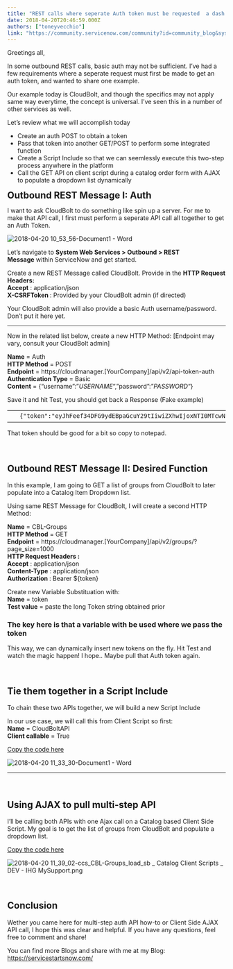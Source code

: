 ```yaml
---
title: "REST calls where seperate Auth token must be requested  a dash of AJAX Client Script with CloudBolt Example"
date: 2018-04-20T20:46:59.000Z
authors: ["toneyvecchio"]
link: "https://community.servicenow.com/community?id=community_blog&sys_id=d547f492db61d300fc5b7a9e0f9619d2"
---
```

<p>Greetings all,</p>
<p>In some outbound REST calls, basic auth may not be sufficient. I’ve had a few requirements where a seperate request must first be made to get an auth token, and wanted to share one example.</p>
<p>Our example today is CloudBolt, and though the specifics may not apply same way everytime, the concept is universal. I’ve seen this in a number of other services as well.</p>
<p>Let’s review what we will accomplish today</p>
<ul><li>Create an auth POST to obtain a token</li><li>Pass that token into another GET/POST to perform some integrated function</li><li>Create a Script Include so that we can seemlessly execute this two-step process anywhere in the platform</li><li>Call the GET API on client script during a catalog order form with AJAX to populate a dropdown list dynamically</li></ul>
<h2 style="display: inline !important;">Outbound REST Message I: Auth</h2>
<p>I want to ask CloudBolt to do something like spin up a server. For me to make that API call, I first must perform a seperate API call all together to get an Auth Token.</p>
<p><img class=" size-full wp-image-1090 aligncenter" src="https://smarterservicenow.files.wordpress.com/2018/04/2018-04-20-10_53_56-document1-word.png?w&#61;616" alt="2018-04-20 10_53_56-Document1 - Word" /></p>
<p>Let’s navigate to <strong>System Web Services &gt; Outbound &gt; REST Message</strong> within ServiceNow and get started.</p>
<p>Create a new REST Message called CloudBolt. Provide in the <strong>HTTP Request Headers:</strong><br /><strong>Accept</strong> : application/json<br /><strong>X-CSRFToken </strong>: Provided by your CloudBolt admin (if directed)</p>
<p>Your CloudBolt admin will also provide a basic Auth username/password. Don’t put it here yet.</p>
<hr />
<p>Now in the related list below, create a new HTTP Method: [Endpoint may vary, consult your CloudBolt admin]</p>
<p><strong>Name</strong> &#61; Auth<br /><strong>HTTP Method</strong> &#61; POST<br /><strong>Endpoint</strong> &#61; https://cloudmanager.[YourCompany]/api/v2/api-token-auth<br /><strong>Authentication Type</strong> &#61; Basic<br /><strong>Content</strong> &#61; {“username”:”<em>USERNAME</em>“,”password”:”<em>PASSWORD</em>“}</p>
<p>Save it and hit Test, you should get back a Response (Fake example)</p>
<div>
<div id="highlighter_825793" class="syntaxhighlighter  plain">
<table border="0" cellspacing="0" cellpadding="0"><tbody><tr><td class="gutter">
<div class="line number1 index0 alt2"> </div>
</td><td class="code">
<div class="container">
<div class="line number1 index0 alt2"><code class="plain plain">{&#34;token&#34;:&#34;eyJhFeef34DFG9ydEBpaGcuY29tIiwiZXhwIjoxNTI0MTcwNjMwfQ.tetMp3jjXlbRRPCCF6zacspxfdDwRA4hrbvDWsogqe4&#34;}</code></div>
</div>
</td></tr></tbody></table>
</div>
</div>
<p>That token should be good for a bit so copy to notepad.</p>
<p> </p>
<h2>Outbound REST Message II: Desired Function</h2>
<p>In this example, I am going to GET a list of groups from CloudBolt to later populate into a Catalog Item Dropdown list.</p>
<p>Using same REST Message for CloudBolt, I will create a second HTTP Method:</p>
<p><strong>Name</strong> &#61; CBL-Groups<br /><strong>HTTP Method</strong> &#61; GET<br /><strong>Endpoint</strong> &#61; https://cloudmanager.[YourCompany]/api/v2/groups/?page_size&#61;1000<br /><strong>HTTP Request Headers :</strong><br /><strong>Accept</strong> : application/json<br /><strong>Content-Type</strong> : application/json<br /><strong>Authorization </strong>: Bearer ${token}</p>
<p>Create new Variable Substituation with:<br /><strong>Name</strong> &#61; token<br /><strong>Test value</strong> &#61; paste the long Token string obtained prior</p>
<h3>The key here is that a variable with be used where we pass the token</h3>
<p>This way, we can dynamically insert new tokens on the fly. Hit Test and watch the magic happen! I hope.. Maybe pull that Auth token again.</p>
<p> </p>
<h2>Tie them together in a Script Include</h2>
<p>To chain these two APIs together, we will build a new Script Include</p>
<p>In our use case, we will call this from Client Script so first:<br /><strong>Name</strong> &#61; CloudBoltAPI<br /><strong>Client callable</strong> &#61; True</p>
<p><a href="https://gist.github.com/ToneyTime/75bcdf617017c5ad17310be3f5cbd5ee" target="_blank" rel="nofollow">Copy the code here</a></p>
<p><img class="alignnone size-full wp-image-1091" src="https://smarterservicenow.files.wordpress.com/2018/04/2018-04-20-11_33_30-document1-word.png?w&#61;616" alt="2018-04-20 11_33_30-Document1 - Word" /></p>
<hr />
<p> </p>
<h2>Using AJAX to pull multi-step API</h2>
<p>I’ll be calling both APIs with one Ajax call on a Catalog based Client Side Script. My goal is to get the list of groups from CloudBolt and populate a dropdown list.</p>
<p><a href="https://gist.github.com/ToneyTime/4e433df9524c982db6bb9fb2576d85af" target="_blank" rel="nofollow">Copy the code here</a></p>
<p><img class="alignnone size-full wp-image-1092" src="https://smarterservicenow.files.wordpress.com/2018/04/2018-04-20-11_39_02-ccs_cbl-groups_load_sb-_-catalog-client-scripts-_-dev-ihg-mysupport.png?w&#61;616" alt="2018-04-20 11_39_02-ccs_CBL-Groups_load_sb _ Catalog Client Scripts _ DEV - IHG MySupport.png" /></p>
<p> </p>
<h2>Conclusion</h2>
<p>Wether you came here for multi-step auth API how-to or Client Side AJAX API call, I hope this was clear and helpful. If you have any questions, feel free to comment and share!</p>
<p>You can find more Blogs and share with me at my Blog: <a href="https://servicestartsnow.com/" target="_blank" rel="nofollow">https://servicestartsnow.com/</a> </p>